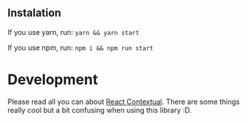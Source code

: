 ## Instalation

If you use yarn, run:
`yarn && yarn start`

If you use npm, run:
`npm i && npm run start`

# Development

Please read all you can about [React Contextual](https://github.com/drcmda/react-contextual). There are some things really cool but a bit confusing when using this library :D.

